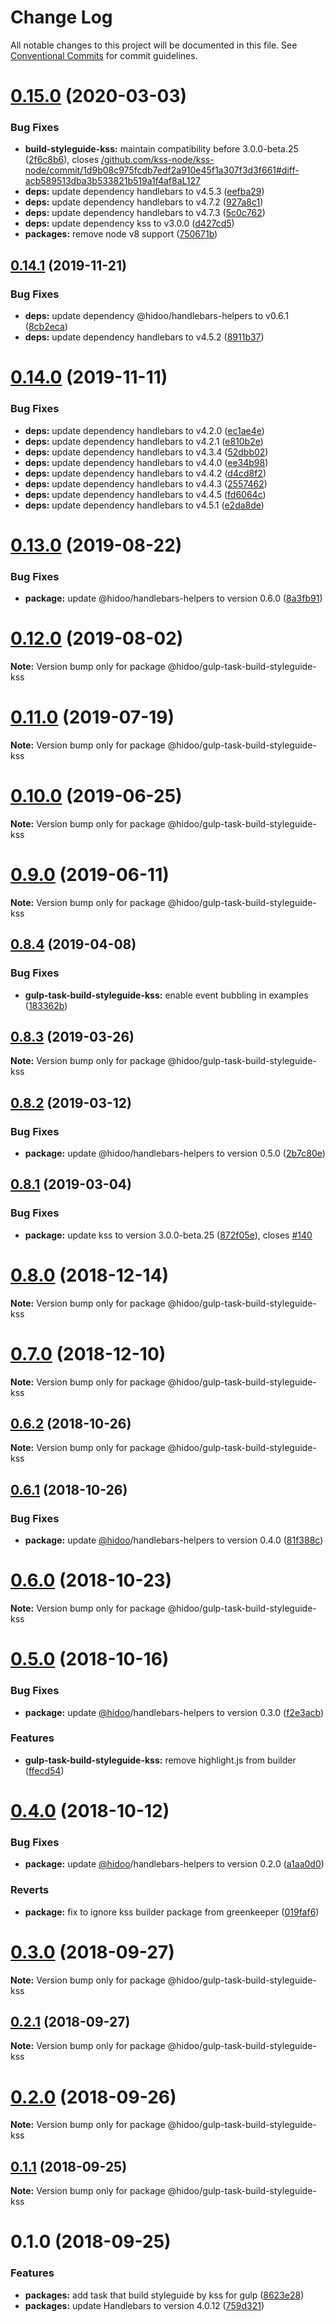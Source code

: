 # Change Log

All notable changes to this project will be documented in this file.
See [Conventional Commits](https://conventionalcommits.org) for commit guidelines.

# [0.15.0](https://github.com/hidoo/gulp-project/compare/v0.14.1...v0.15.0) (2020-03-03)


### Bug Fixes

* **build-styleguide-kss:** maintain compatibility before 3.0.0-beta.25 ([2f6c8b6](https://github.com/hidoo/gulp-project/commit/2f6c8b6561851018efe3d8c7fabc64e29ec9a074)), closes [/github.com/kss-node/kss-node/commit/1d9b08c975fcdb7edf2a910e45f1a307f3d3f661#diff-acb589513dba3b533821b519a1f4af8aL127](https://github.com//github.com/kss-node/kss-node/commit/1d9b08c975fcdb7edf2a910e45f1a307f3d3f661/issues/diff-acb589513dba3b533821b519a1f4af8aL127)
* **deps:** update dependency handlebars to v4.5.3 ([eefba29](https://github.com/hidoo/gulp-project/commit/eefba297263939c82b05c0aee9cc4e7398d3a3eb))
* **deps:** update dependency handlebars to v4.7.2 ([927a8c1](https://github.com/hidoo/gulp-project/commit/927a8c1006e33e8f2974a81a391b807477c61a39))
* **deps:** update dependency handlebars to v4.7.3 ([5c0c762](https://github.com/hidoo/gulp-project/commit/5c0c762cb11653ce6cf04068cf39aafedc3500bc))
* **deps:** update dependency kss to v3.0.0 ([d427cd5](https://github.com/hidoo/gulp-project/commit/d427cd5656941b89fab02012a43124590702ded1))
* **packages:** remove node v8 support ([750671b](https://github.com/hidoo/gulp-project/commit/750671b2df95f8dfe0da1a9bbe8940675cbdd487))





## [0.14.1](https://github.com/hidoo/gulp-project/compare/v0.14.0...v0.14.1) (2019-11-21)


### Bug Fixes

* **deps:** update dependency @hidoo/handlebars-helpers to v0.6.1 ([8cb2eca](https://github.com/hidoo/gulp-project/commit/8cb2eca7e0029077f2e3381c514c025d51b350d1))
* **deps:** update dependency handlebars to v4.5.2 ([8911b37](https://github.com/hidoo/gulp-project/commit/8911b3777257796283c810e1bd1d3497b6dceb54))





# [0.14.0](https://github.com/hidoo/gulp-project/compare/v0.13.0...v0.14.0) (2019-11-11)


### Bug Fixes

* **deps:** update dependency handlebars to v4.2.0 ([ec1ae4e](https://github.com/hidoo/gulp-project/commit/ec1ae4e5d9cb699920a7a230068201bc66a4178d))
* **deps:** update dependency handlebars to v4.2.1 ([e810b2e](https://github.com/hidoo/gulp-project/commit/e810b2edbd6a0ac14867cb14b5b84d837992db16))
* **deps:** update dependency handlebars to v4.3.4 ([52dbb02](https://github.com/hidoo/gulp-project/commit/52dbb0205437a319375d8968e4b4b4d97318966e))
* **deps:** update dependency handlebars to v4.4.0 ([ee34b98](https://github.com/hidoo/gulp-project/commit/ee34b980565bdc30b58bc4ecd2322f8c9cee4db1))
* **deps:** update dependency handlebars to v4.4.2 ([d4cd8f2](https://github.com/hidoo/gulp-project/commit/d4cd8f229e5b54dc8bd58f4bd12680fddf7311ce))
* **deps:** update dependency handlebars to v4.4.3 ([2557462](https://github.com/hidoo/gulp-project/commit/2557462f602f94eb488720d11e8e8ad22ee645c8))
* **deps:** update dependency handlebars to v4.4.5 ([fd6064c](https://github.com/hidoo/gulp-project/commit/fd6064cb274ab0845b8699063dbc8481dc830a9e))
* **deps:** update dependency handlebars to v4.5.1 ([e2da8de](https://github.com/hidoo/gulp-project/commit/e2da8dea23556dae936344d76fffd8f819163ffe))





# [0.13.0](https://github.com/hidoo/gulp-project/compare/v0.12.0...v0.13.0) (2019-08-22)


### Bug Fixes

* **package:** update @hidoo/handlebars-helpers to version 0.6.0 ([8a3fb91](https://github.com/hidoo/gulp-project/commit/8a3fb91))





# [0.12.0](https://github.com/hidoo/gulp-project/compare/v0.11.0...v0.12.0) (2019-08-02)

**Note:** Version bump only for package @hidoo/gulp-task-build-styleguide-kss





# [0.11.0](https://github.com/hidoo/gulp-project/compare/v0.10.0...v0.11.0) (2019-07-19)

**Note:** Version bump only for package @hidoo/gulp-task-build-styleguide-kss





# [0.10.0](https://github.com/hidoo/gulp-project/compare/v0.9.0...v0.10.0) (2019-06-25)

**Note:** Version bump only for package @hidoo/gulp-task-build-styleguide-kss





# [0.9.0](https://github.com/hidoo/gulp-project/compare/v0.8.4...v0.9.0) (2019-06-11)

**Note:** Version bump only for package @hidoo/gulp-task-build-styleguide-kss





## [0.8.4](https://github.com/hidoo/gulp-project/compare/v0.8.3...v0.8.4) (2019-04-08)


### Bug Fixes

* **gulp-task-build-styleguide-kss:** enable event bubbling in examples ([183362b](https://github.com/hidoo/gulp-project/commit/183362b))





## [0.8.3](https://github.com/hidoo/gulp-project/compare/v0.8.2...v0.8.3) (2019-03-26)

**Note:** Version bump only for package @hidoo/gulp-task-build-styleguide-kss





## [0.8.2](https://github.com/hidoo/gulp-project/compare/v0.8.1...v0.8.2) (2019-03-12)


### Bug Fixes

* **package:** update @hidoo/handlebars-helpers to version 0.5.0 ([2b7c80e](https://github.com/hidoo/gulp-project/commit/2b7c80e))





## [0.8.1](https://github.com/hidoo/gulp-project/compare/v0.8.0...v0.8.1) (2019-03-04)


### Bug Fixes

* **package:** update kss to version 3.0.0-beta.25 ([872f05e](https://github.com/hidoo/gulp-project/commit/872f05e)), closes [#140](https://github.com/hidoo/gulp-project/issues/140)





# [0.8.0](https://github.com/hidoo/gulp-project/compare/v0.7.0...v0.8.0) (2018-12-14)

**Note:** Version bump only for package @hidoo/gulp-task-build-styleguide-kss





# [0.7.0](https://github.com/hidoo/gulp-project/compare/v0.6.2...v0.7.0) (2018-12-10)

**Note:** Version bump only for package @hidoo/gulp-task-build-styleguide-kss





## [0.6.2](https://github.com/hidoo/gulp-project/compare/v0.6.1...v0.6.2) (2018-10-26)

**Note:** Version bump only for package @hidoo/gulp-task-build-styleguide-kss





## [0.6.1](https://github.com/hidoo/gulp-project/compare/v0.6.0...v0.6.1) (2018-10-26)


### Bug Fixes

* **package:** update [@hidoo](https://github.com/hidoo)/handlebars-helpers to version 0.4.0 ([81f388c](https://github.com/hidoo/gulp-project/commit/81f388c))





# [0.6.0](https://github.com/hidoo/gulp-project/compare/v0.5.0...v0.6.0) (2018-10-23)

**Note:** Version bump only for package @hidoo/gulp-task-build-styleguide-kss





# [0.5.0](https://github.com/hidoo/gulp-project/compare/v0.4.0...v0.5.0) (2018-10-16)


### Bug Fixes

* **package:** update [@hidoo](https://github.com/hidoo)/handlebars-helpers to version 0.3.0 ([f2e3acb](https://github.com/hidoo/gulp-project/commit/f2e3acb))


### Features

* **gulp-task-build-styleguide-kss:** remove highlight.js from builder ([ffecd54](https://github.com/hidoo/gulp-project/commit/ffecd54))





# [0.4.0](https://github.com/hidoo/gulp-project/compare/v0.3.0...v0.4.0) (2018-10-12)


### Bug Fixes

* **package:** update [@hidoo](https://github.com/hidoo)/handlebars-helpers to version 0.2.0 ([a1aa0d0](https://github.com/hidoo/gulp-project/commit/a1aa0d0))


### Reverts

* **package:** fix to ignore kss builder package from greenkeeper ([019faf6](https://github.com/hidoo/gulp-project/commit/019faf6))





<a name="0.3.0"></a>
# [0.3.0](https://github.com/hidoo/gulp-project/compare/v0.2.1...v0.3.0) (2018-09-27)

**Note:** Version bump only for package @hidoo/gulp-task-build-styleguide-kss





<a name="0.2.1"></a>
## [0.2.1](https://github.com/hidoo/gulp-project/compare/v0.2.0...v0.2.1) (2018-09-27)

**Note:** Version bump only for package @hidoo/gulp-task-build-styleguide-kss





<a name="0.2.0"></a>
# [0.2.0](https://github.com/hidoo/gulp-project/compare/v0.1.1...v0.2.0) (2018-09-26)

**Note:** Version bump only for package @hidoo/gulp-task-build-styleguide-kss





<a name="0.1.1"></a>
## [0.1.1](https://github.com/hidoo/gulp-project/compare/v0.1.0...v0.1.1) (2018-09-25)

**Note:** Version bump only for package @hidoo/gulp-task-build-styleguide-kss





<a name="0.1.0"></a>
# 0.1.0 (2018-09-25)


### Features

* **packages:** add task that build styleguide by kss for gulp ([8623e28](https://github.com/hidoo/gulp-project/commit/8623e28))
* **packages:** update Handlebars to version 4.0.12 ([759d321](https://github.com/hidoo/gulp-project/commit/759d321))
